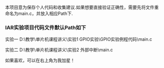 本项目意为保存个人代码和收集建议.如果想要直接验证正确性，需要先将文件重命名为main.c，并放入相应Path下.

### IAR实验项目代码文件默认Path如下
实验一  D:\教学\单片机课程讲义\实验1 GPIO实验\GPIO实验例程代码\main.c

实验二  D:\教学\单片机课程讲义\实验2 外部中断\main.c

如果喜欢，可以在右上角为我加星！
